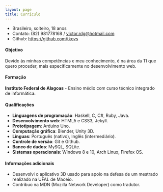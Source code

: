 ```yaml
---
layout: page
title: Currículo
---
```


- Brasileiro, solteiro, 18 anos
- Contato: (82) 981778168 / victor.rdg@hotmail.com
- Github: https://github.com/tkovs

#### Objetivo

Devido às minhas competências e meu conhecimento, é na área da TI que quero proceder, mais
especificamente no desenvolvimento web.

#### Formação

**Instituto Federal de Alagoas** - Ensino médio com curso técnico integrado de informática.

#### Qualificações

- **Linguagens de programação**: Haskell, C, C#, Ruby, Java.
- **Desenvolvimento web**: HTML5 e CSS3, Jekyll.
- **Prototipagem**: Arduino Uno.
- **Computação gráfica**: Blender, Unity 3D.
- **Línguas**: Português (nativo), Inglês (intermediário).
- **Controle de versão**: Git e Github.
- **Banco de dados**: MySQL, SQLite.
- **Sistemas operacionais**: Windows 8 e 10, Arch Linux, Firefox OS.

#### Informações adicionais

- Desenvolvi o aplicativo 3D usado para apoio na defesa de um mestrado realizado na UFAL de Maceio.
- Contribuo na MDN (Mozilla Network Developer) como tradutor.
